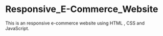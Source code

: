 # Responsive_E-Commerce_Website
This is an responsive e-commerce website using HTML , CSS and JavaScript.


